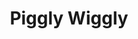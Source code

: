 ---
title: "Piggly Wiggly"
url: /birmingham/piggly-wiggly-dunnavant-valley-road/
shop: supermarket
---